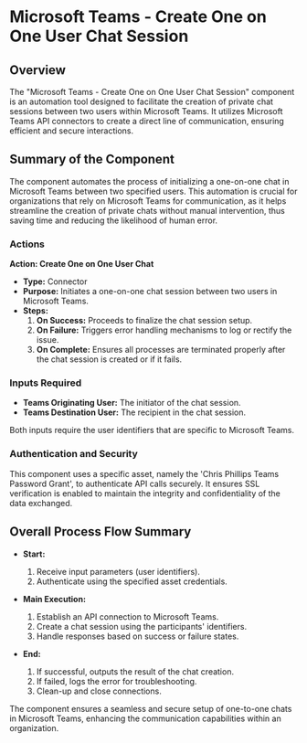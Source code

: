 # Microsoft Teams - Create One on One User Chat Session

## Overview

The "Microsoft Teams - Create One on One User Chat Session" component is an automation tool designed to facilitate the creation of private chat sessions between two users within Microsoft Teams. It utilizes Microsoft Teams API connectors to create a direct line of communication, ensuring efficient and secure interactions.

## Summary of the Component

The component automates the process of initializing a one-on-one chat in Microsoft Teams between two specified users. This automation is crucial for organizations that rely on Microsoft Teams for communication, as it helps streamline the creation of private chats without manual intervention, thus saving time and reducing the likelihood of human error.

### Actions

**Action: Create One on One User Chat**
- **Type:** Connector
- **Purpose:** Initiates a one-on-one chat session between two users in Microsoft Teams.
- **Steps:**
  1. **On Success:** Proceeds to finalize the chat session setup.
  2. **On Failure:** Triggers error handling mechanisms to log or rectify the issue.
  3. **On Complete:** Ensures all processes are terminated properly after the chat session is created or if it fails.

### Inputs Required
- **Teams Originating User:** The initiator of the chat session.
- **Teams Destination User:** The recipient in the chat session.

Both inputs require the user identifiers that are specific to Microsoft Teams.

### Authentication and Security
This component uses a specific asset, namely the 'Chris Phillips Teams Password Grant', to authenticate API calls securely. It ensures SSL verification is enabled to maintain the integrity and confidentiality of the data exchanged.

## Overall Process Flow Summary

- **Start:**
  1. Receive input parameters (user identifiers).
  2. Authenticate using the specified asset credentials.

- **Main Execution:**
  1. Establish an API connection to Microsoft Teams.
  2. Create a chat session using the participants' identifiers.
  3. Handle responses based on success or failure states.

- **End:**
  1. If successful, outputs the result of the chat creation.
  2. If failed, logs the error for troubleshooting.
  3. Clean-up and close connections.

The component ensures a seamless and secure setup of one-to-one chats in Microsoft Teams, enhancing the communication capabilities within an organization.

